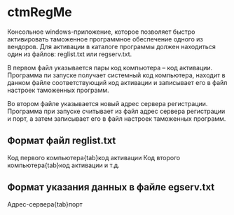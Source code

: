 # ctmRegMe
Консольное windows-приложение, которое позволяет быстро активировать таможенное программное обеспечение одного из вендоров. Для активации в каталоге программы должен находиться один из файлов: reglist.txt или regserv.txt.

В первом файл указывается пары код компьютера – код активации. Программа пи запуске получает системный код компьютера, находит в данном файле соответствующий код активации и записывает его в файл настроек таможенных программ.

Во втором файле указывается новый адрес сервера регистрации. Программа при запуске считывает из файл адрес сервера регистрации и порт, а затем записывает его в файл настроек таможенных программ.

## Формат файл reglist.txt
Код первого компьютера{tab}код активации
Код второго компьютера{tab}код активации
и т.д.

## Формат указания данных в файле egserv.txt
Адрес-сервера{tab}порт


